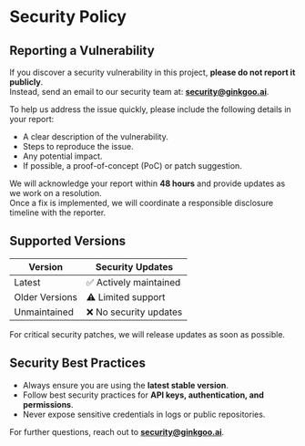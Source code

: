 # Security Policy

## Reporting a Vulnerability

If you discover a security vulnerability in this project, **please do not report it publicly**.  
Instead, send an email to our security team at: **[security@ginkgoo.ai](mailto:security@ginkgoo.ai)**.

To help us address the issue quickly, please include the following details in your report:

- A clear description of the vulnerability.
- Steps to reproduce the issue.
- Any potential impact.
- If possible, a proof-of-concept (PoC) or patch suggestion.

We will acknowledge your report within **48 hours** and provide updates as we work on a resolution.  
Once a fix is implemented, we will coordinate a responsible disclosure timeline with the reporter.

## Supported Versions

| Version        | Security Updates      |
|----------------|-----------------------|
| Latest         | ✅ Actively maintained |
| Older Versions | ⚠️ Limited support    |
| Unmaintained   | ❌ No security updates |

For critical security patches, we will release updates as soon as possible.

## Security Best Practices

- Always ensure you are using the **latest stable version**.
- Follow best security practices for **API keys, authentication, and permissions**.
- Never expose sensitive credentials in logs or public repositories.

For further questions, reach out to **[security@ginkgoo.ai](mailto:security@ginkgoo.ai)**.